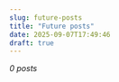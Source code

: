 ```yaml
---
slug: future-posts
title: "Future posts"
date: 2025-09-07T17:49:46
draft: true
---
```


*0 posts*


